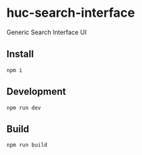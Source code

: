 # huc-search-interface
Generic Search Interface UI

## Install
`npm i`

## Development
`npm run dev`


## Build
`npm run build`
